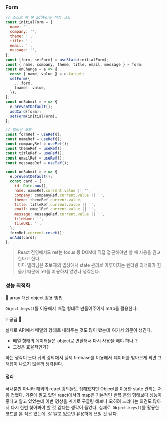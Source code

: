 ### Form

```jsx
// 스스로 해 본 addForm 작성 코드
const initialForm = {
  name: '',
  company: '',
  theme: '',
  title: '',
  email: '',
  message: '',
};
const [form, setForm] = useState(initialForm);
const { name, company, theme, title, email, message } = form;
const onChange = e => {
  const { name, value } = e.target;
  setForm({
    ...form,
    [name]: value,
  });
};
const onSubmit = e => {
  e.preventDefault();
  addCard(form);
  setForm(initialForm);
};

// 엘리님 코드
const formRef = useRef();
const nameRef = useRef();
const companyRef = useRef();
const themeRef = useRef();
const titleRef = useRef();
const emailRef = useRef();
const messageRef = useRef();

const onSubmit = e => {
  e.preventDefault();
  const card = {
    id: Date.now(),
    name: nameRef.current.value || '',
    company: companyRef.current.value || '',
    theme: themeRef.current.value,
    title: titleRef.current.value || '',
    email: emailRef.current.value || '',
    message: messageRef.current.value || '',
    fileName: '',
    fileURL: '',
  };
  formRef.current.reset();
  onAdd(card);
};
```

> React 진영에서도 ref는 focus 등 DOM에 직접 접근해야만 할 때 사용을 권고한다고 한다.  
> 아마 엘리님은 초보자의 입장에서 state 관리로 이루어지는 렌더링 최적화가 힘들기 때문에 ref를 이용하지 않았나 생각된다.

### 성능 최적화

🔅 array 대신 object 활용 방법

`Object.keys()`를 이용해서 배열 형태로 만들어주어서 map을 활용한다.

❔ 궁금 👀

실제로 API에서 배열의 형태로 내려주는 것도 많이 봤는데 여기서 의문이 생긴다.

- 배열 형태의 데이터들은 object로 변환해서 다시 사용을 해야 하나..?
- 그것은 효율적인가?

하는 생각이 든다
뒤의 강의에서 실제 firebase를 이용해서 데이터를 받아오게 되면 그 해답이 나오지 않을까 생각된다.

#### 정리

국내뿐만 아니라 해외의 react 강의들도 접해봤지만 Object를 이용한 state 관리는 처음 접했다.
기존에 알고 있던 react에서의 map은 기본적인 반복 문의 형태보다 성능이 좋다고 알고 있었는데 이번 영상을 계기로 구글링 해보니 오히려 느리다는 의견도 많아서 다시 한번 찾아봐야 할 것 같다는 생각이 들었다.
실제로 `Object.keys()`를 활용한 코드를 본 적은 있는데, 잘 알고 있으면 유용하게 쓰일 것 같다.

